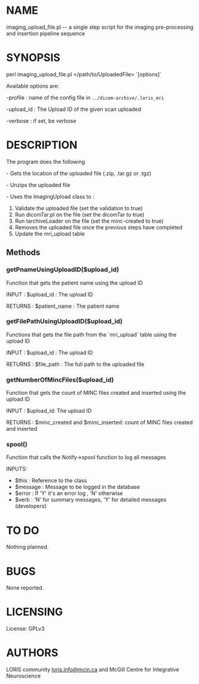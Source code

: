 # NAME

imaging\_upload\_file.pl -- a single step script for the imaging pre-processing
and insertion pipeline sequence

# SYNOPSIS

perl imaging\_upload\_file.pl &lt;/path/to/UploadedFile> \`\[options\]\`

Available options are:

\-profile      : name of the config file in
                `../dicom-archive/.loris_mri`

\-upload\_id    : The Upload ID of the given scan uploaded

\-verbose      : if set, be verbose

# DESCRIPTION

The program does the following

\- Gets the location of the uploaded file (.zip, .tar.gz or .tgz)

\- Unzips the uploaded file

\- Uses the ImagingUpload class to :
   1) Validate the uploaded file   (set the validation to true)
   2) Run dicomTar.pl on the file  (set the dicomTar to true)
   3) Run tarchiveLoader on the file (set the minc-created to true)
   4) Removes the uploaded file once the previous steps have completed
   5) Update the mri\_upload table

## Methods

### getPnameUsingUploadID($upload\_id)

Function that gets the patient name using the upload ID

INPUT   : $upload\_id : The upload ID

RETURNS : $patient\_name : The patient name

### getFilePathUsingUploadID($upload\_id)

Functions that gets the file path from the \`mri\_upload\` table using the upload
ID

INPUT   : $upload\_id : The upload ID

RETURNS : $file\_path : The full path to the uploaded file

### getNumberOfMincFiles($upload\_id)

Function that gets the count of MINC files created and inserted using the
upload ID

INPUT   : $upload\_id: The upload ID

RETURNS : $minc\_created and $minc\_inserted: count of MINC files created and
inserted

### spool()

Function that calls the Notify->spool function to log all messages

INPUTS:
 - $this      : Reference to the class
 - $message   : Message to be logged in the database
 - $error     : If 'Y' it's an error log , 'N' otherwise
 - $verb      : 'N' for summary messages, 
                'Y' for detailed messages (developers)

# TO DO

Nothing planned.

# BUGS

None reported.

# LICENSING

License: GPLv3

# AUTHORS

LORIS community <loris.info@mcin.ca> and McGill Centre for Integrative
Neuroscience
